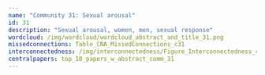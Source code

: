 ```yaml
---
name: "Community 31: Sexual arousal"
id: 31
description: "Sexual arousal, women, men, sexual response"
wordcloud: /img/wordcloud/wordcloud_abstract_and_title_31.png
missedconnections: Table_CNA_MissedConnections_c31
interconnectedness: /img/interconnectedness/Figure_Interconnectedness_c31.png
centralpapers: top_10_papers_w_abstract_comm_31
---
```

